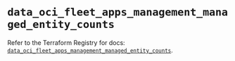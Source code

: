 # `data_oci_fleet_apps_management_managed_entity_counts`

Refer to the Terraform Registry for docs: [`data_oci_fleet_apps_management_managed_entity_counts`](https://registry.terraform.io/providers/oracle/oci/7.19.0/docs/data-sources/fleet_apps_management_managed_entity_counts).
